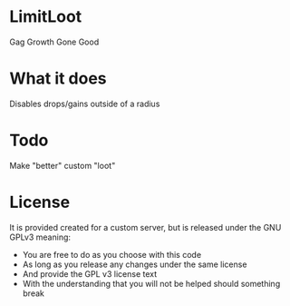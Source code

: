 # LimitLoot
Gag Growth Gone Good

# What it does
Disables drops/gains outside of a radius

# Todo
Make "better" custom "loot"

# License
It is provided created for a custom server, but is released under the GNU GPLv3 meaning:
* You are free to do as you choose with this code
* As long as you release any changes under the same license
* And provide the GPL v3 license text
* With the understanding that you will not be helped should something break


